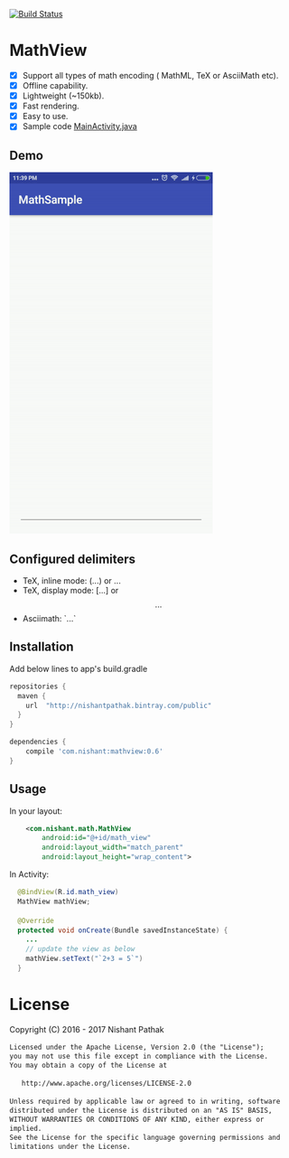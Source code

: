 [![Build Status](https://travis-ci.org/Nishant-Pathak/MathView.svg?branch=master)](https://travis-ci.org/Nishant-Pathak/MathView)
# MathView

- [x] Support all types of math encoding ( MathML, TeX or AsciiMath etc).
- [x] Offline capability.
- [x] Lightweight (~150kb).
- [x] Fast rendering.
- [x] Easy to use.
- [x] Sample code [MainActivity.java](/app/src/main/java/com/nishant/mathsample/MainActivity.java)

Demo
----
![Demo Url](/demo.gif)

Configured delimiters
---------------------
* TeX, inline mode: \(...\) or $...$
* TeX, display mode: \[...\] or $$...$$
* Asciimath: \`...\`

Installation
------------
Add below lines to app's build.gradle

```groovy
repositories {
  maven {
    url  "http://nishantpathak.bintray.com/public"
  }
}
```
```groovy
dependencies {
    compile 'com.nishant:mathview:0.6'
}
```

Usage
-----
In your layout:
```xml
    <com.nishant.math.MathView
        android:id="@+id/math_view"
        android:layout_width="match_parent"
        android:layout_height="wrap_content">
```
In Activity:
```java
  @BindView(R.id.math_view)
  MathView mathView;

  @Override
  protected void onCreate(Bundle savedInstanceState) {
    ...
    // update the view as below
    mathView.setText("`2+3 = 5`")
  }
```

License
=======
Copyright (C) 2016 - 2017 Nishant Pathak

    Licensed under the Apache License, Version 2.0 (the "License");
    you may not use this file except in compliance with the License.
    You may obtain a copy of the License at

       http://www.apache.org/licenses/LICENSE-2.0

    Unless required by applicable law or agreed to in writing, software
    distributed under the License is distributed on an "AS IS" BASIS,
    WITHOUT WARRANTIES OR CONDITIONS OF ANY KIND, either express or implied.
    See the License for the specific language governing permissions and
    limitations under the License.
